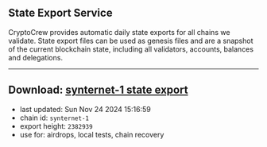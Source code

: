 ## State Export Service
CryptoCrew provides automatic daily state exports for all chains we validate. State export files can be used as genesis files and are a snapshot of the current blockchain state, including all validators, accounts, balances and delegations.

---
**Download: [synternet-1 state export](https://dl-eu2.ccvalidators.com/SERVICE/synternet/synternet-1_export_2382939.json)**
---

- last updated: Sun Nov 24 2024 15:16:59
- chain id: `synternet-1`
- export height: `2382939`
- use for: airdrops, local tests, chain recovery
